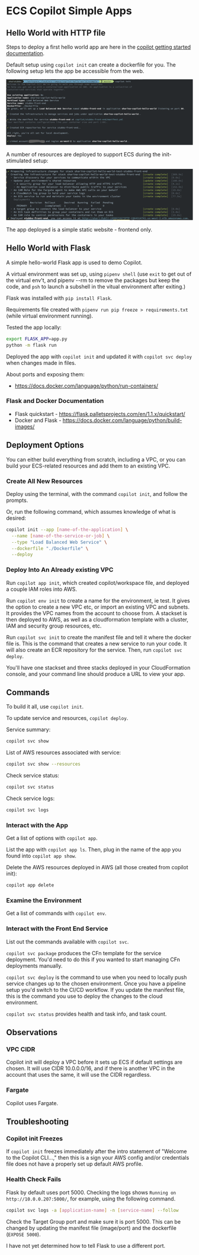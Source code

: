 # ECS Copilot Simple Apps

## Hello World with HTTP file

Steps to deploy a first hello world app are here in the [copilot getting started documentation](https://aws.github.io/copilot-cli/docs/getting-started/first-app-tutorial/).

Default setup using `copilot init` can create a dockerfile for you. The following setup lets the app be accessible from the web.

![screenshot of terminal](images/initial-setup.png)

A number of resources are deployed to support ECS during the init-stimulated setup:

![screenshot of terminal](images/infrastructure.png)

The app deployed is a simple static website - frontend only.

## Hello World with Flask

A simple hello-world Flask app is used to demo Copilot.

A virtual environment was set up, using `pipenv shell` (use `exit` to get out of the virtual env't, and pipenv --rm to remove the packages but keep the code, and `psh` to launch a subshell in the vitual environment after exiting.)

Flask was installed with `pip install Flask`.

Requirements file created with `pipenv run pip freeze > requirements.txt` (while virtual environment running).

Tested the app locally:

```bash
export FLASK_APP=app.py
python -m flask run
```

Deployed the app with `copilot init` and updated it with `copilot svc deploy` when changes made in files.


About ports and exposing them:

* https://docs.docker.com/language/python/run-containers/

### Flask and Docker Documentation

* Flask quickstart - https://flask.palletsprojects.com/en/1.1.x/quickstart/
* Docker and Flask - https://docs.docker.com/language/python/build-images/

## Deployment Options

You can either build everything from scratch, including a VPC, or you can build your ECS-related resources and add them to an existing VPC.

### Create All New Resources

Deploy using the terminal, with the command `copilot init`, and follow the prompts.

Or, run the following command, which assumes knowledge of what is desired:

```bash
copilot init --app [name-of-the-application] \
  --name [name-of-the-service-or-job] \
  --type "Load Balanced Web Service" \
  --dockerfile "./Dockerfile" \
  --deploy
  ```

### Deploy Into An Already existing VPC

Run `copilot app init`, which created copilot/workspace file, and deployed a couple IAM roles into AWS.

Run `copilot env init` to create a name for the environment, ie test. It gives the option to create a new VPC etc, or import an existing VPC and subnets. It provides the VPC names from the account to choose from. A stackset is then deployed to AWS, as well as a cloudformation template with a cluster, IAM and security group resources, etc.

Run `copilot svc init` to create the manifest file and tell it where the docker file is. This is the command that creates a new service to run your code. It will also create an ECR repository for the service. Then, run `copilot svc deploy`.

You'll have one stackset and three stacks deployed in your CloudFormation console, and your command line should produce a URL to view your app.

## Commands

To build it all, use `copilot init`.

To update service and resources, `copilot deploy`.


Service summary:

```bash
copilot svc show
```

List of AWS resources associated with service:

```bash
copilot svc show --resources
```

Check service status:

```bash
copilot svc status
```

Check service logs:

```bash
copilot svc logs
```

### Interact with the App

Get a list of options with `copilot app`.

List the app with `copilot app ls`. Then, plug in the name of the app you found into `copilot app show`.

Delete the AWS resources deployed in AWS (all those created from copilot init):

```bash
copilot app delete
```

### Examine the Environment

Get a list of commands with `copilot env`.

### Interact with the Front End Service

List out the commands available with `copilot svc`.

`copilot svc package` produces the CFn template for the service deployment. You'd need to do this if you wanted to start managing CFn deployments manually.

`copilot svc deploy` is the command to use when you need to locally push service changes up to the chosen environment. Once you have a pipeline setup you'd switch to the CI/CD workflow. If you update the manifest file, this is the command you use to deploy the changes to the cloud environment.

`copilot svc status` provides health and task info, and task count.

## Observations

### VPC CIDR

Copilot init will deploy a VPC before it sets up ECS if default settings are chosen. It will use CIDR 10.0.0.0/16, and if there is another VPC in the account that uses the same, it will use the CIDR regardless.

### Fargate

Copilot uses Fargate.

## Troubleshooting

### Copilot init Freezes

If `copilot init` freezes immediately after the intro statement of "Welcome to the Copilot CLI...," then this is a sign your AWS config and/or credentials file does not have a properly set up default AWS profile.

### Health Check Fails

Flask by default uses port 5000. Checking the logs shows `Running on http://10.0.0.207:5000/`, for example, using the following command.

```bash
copilot svc logs -a [application-name] -n [service-name] --follow
```

Check the Target Group port and make sure it is port 5000. This can be changed by updating the manifest file (image/port) and the dockerfile (`EXPOSE 5000`).

I have not yet determined how to tell Flask to use a different port.